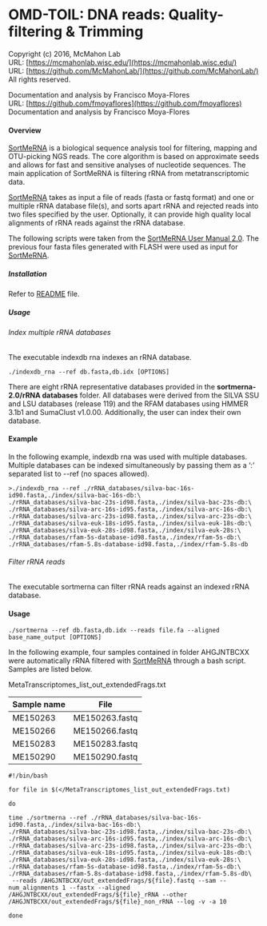 OMD-TOIL: DNA reads: Quality-filtering & Trimming
===
Copyright (c) 2016, McMahon Lab  
URL: [https://mcmahonlab.wisc.edu/](https://mcmahonlab.wisc.edu/)  
URL: [https://github.com/McMahonLab/](https://github.com/McMahonLab/)  
All rights reserved.

Documentation and analysis by Francisco Moya-Flores  
URL: [https://github.com/fmoyaflores](https://github.com/fmoyaflores)  Documentation and analysis by Francisco Moya-Flores

#### Overview

[SortMeRNA](http://bioinfo.lifl.fr/RNA/sortmerna/) is a biological sequence analysis tool for filtering, mapping and OTU-picking NGS reads. The core algorithm is based on approximate seeds and allows for fast and sensitive analyses of nucleotide sequences. The main application of SortMeRNA is filtering rRNA from metatranscriptomic data.

[SortMeRNA](http://bioinfo.lifl.fr/RNA/sortmerna/) takes as input a file of reads (fasta or fastq format) and one or multiple rRNA database file(s), and sorts apart rRNA and rejected reads into two files specified by the user. Optionally, it can provide high quality local alignments of rRNA reads against the rRNA database.

The following scripts were taken from the [SortMeRNA User Manual 2.0](http://bioinfo.lifl.fr/RNA/sortmerna/code/SortMeRNA-user-manual-v2.0.pdf). The previous four fasta files generated with FLASH were used as input for [SortMeRNA](http://bioinfo.lifl.fr/RNA/sortmerna/).

##### Installation

Refer to [README](https://github.com/biocore/sortmerna/blob/master/README.md) file.

##### Usage

###### Index multiple rRNA databases

The executable indexdb rna indexes an rRNA database.
```
./indexdb_rna --ref db.fasta,db.idx [OPTIONS]
```

There are eight rRNA representative databases provided in the __sortmerna-2.0/rRNA databases__ folder. All databases were derived from the SILVA SSU and LSU databases (release 119) and the RFAM databases using HMMER 3.1b1 and SumaClust v1.0.00. Additionally, the user can index their own database.

#### Example

In the following example, indexdb rna was used with multiple databases. Multiple databases can be indexed simultaneously by passing them as a ‘:’ separated list to --ref (no spaces allowed).
```
>./indexdb_rna --ref ./rRNA_databases/silva-bac-16s-id90.fasta,./index/silva-bac-16s-db:\
./rRNA_databases/silva-bac-23s-id98.fasta,./index/silva-bac-23s-db:\
./rRNA_databases/silva-arc-16s-id95.fasta,./index/silva-arc-16s-db:\
./rRNA_databases/silva-arc-23s-id98.fasta,./index/silva-arc-23s-db:\
./rRNA_databases/silva-euk-18s-id95.fasta,./index/silva-euk-18s-db:\
./rRNA_databases/silva-euk-28s-id98.fasta,./index/silva-euk-28s:\
./rRNA_databases/rfam-5s-database-id98.fasta,./index/rfam-5s-db:\
./rRNA_databases/rfam-5.8s-database-id98.fasta,./index/rfam-5.8s-db

```

###### Filter rRNA reads

The executable sortmerna can filter rRNA reads against an indexed rRNA database.

#### Usage

```
./sortmerna --ref db.fasta,db.idx --reads file.fa --aligned base_name_output [OPTIONS]
```

In the following example, four samples contained in folder AHGJNTBCXX were automatically rRNA filtered with [SortMeRNA](http://bioinfo.lifl.fr/RNA/sortmerna/) through a bash script. Samples are listed below.


MetaTranscriptomes_list_out_extendedFrags.txt

Sample name|File
--|--
ME150263|ME150263.fastq
ME150266|ME150266.fastq
ME150283|ME150283.fastq
ME150290|ME150290.fastq

```
#!/bin/bash

for file in $(</MetaTranscriptomes_list_out_extendedFrags.txt)

do

time ./sortmerna --ref ./rRNA_databases/silva-bac-16s-id90.fasta,./index/silva-bac-16s-db:\
./rRNA_databases/silva-bac-23s-id98.fasta,./index/silva-bac-23s-db:\
./rRNA_databases/silva-arc-16s-id95.fasta,./index/silva-arc-16s-db:\
./rRNA_databases/silva-arc-23s-id98.fasta,./index/silva-arc-23s-db:\
./rRNA_databases/silva-euk-18s-id95.fasta,./index/silva-euk-18s-db:\
./rRNA_databases/silva-euk-28s-id98.fasta,./index/silva-euk-28s:\
./rRNA_databases/rfam-5s-database-id98.fasta,./index/rfam-5s-db:\
./rRNA_databases/rfam-5.8s-database-id98.fasta,./index/rfam-5.8s-db\
 --reads /AHGJNTBCXX/out_extendedFrags/${file}.fastq --sam --num_alignments 1 --fastx --aligned /AHGJNTBCXX/out_extendedFrags/${file}_rRNA --other /AHGJNTBCXX/out_extendedFrags/${file}_non_rRNA --log -v -a 10

done
```
